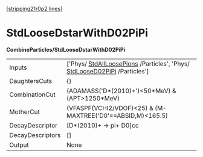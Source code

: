 [[stripping21r0p2 lines]](./stripping21r0p2-index)

# StdLooseDstarWithD02PiPi

**CombineParticles/StdLooseDstarWithD02PiPi**

|                  |                                                                                                                                                        |
|------------------|--------------------------------------------------------------------------------------------------------------------------------------------------------|
| Inputs           | ['Phys/ [StdAllLoosePions](./stripping21r0p2-stdallloosepions) /Particles', 'Phys/ [StdLooseD02PiPi](./stripping21r0p2-stdloosed02pipi) /Particles'] |
| DaughtersCuts    | {}                                                                                                                                                     |
| CombinationCut   | (ADAMASS('D\*(2010)+')\<50\*MeV) & (APT\>1250\*MeV)                                                                                                    |
| MotherCut        | (VFASPF(VCHI2/VDOF)\<25) & (M-MAXTREE('D0'==ABSID,M)\<165.5)                                                                                           |
| DecayDescriptor  | [D\*(2010)+ -\> pi+ D0]cc                                                                                                                            |
| DecayDescriptors | []                                                                                                                                                   |
| Output           | None                                                                                                                                                   |
